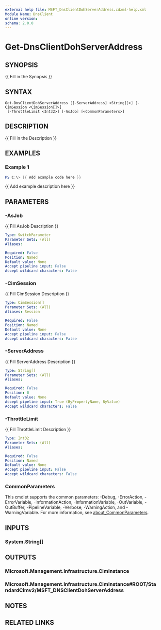 ```yaml
---
external help file: MSFT_DnsClientDohServerAddress.cdxml-help.xml
Module Name: DnsClient
online version:
schema: 2.0.0
---
```


# Get-DnsClientDohServerAddress

## SYNOPSIS
{{ Fill in the Synopsis }}

## SYNTAX

```
Get-DnsClientDohServerAddress [[-ServerAddress] <String[]>] [-CimSession <CimSession[]>]
 [-ThrottleLimit <Int32>] [-AsJob] [<CommonParameters>]
```

## DESCRIPTION
{{ Fill in the Description }}

## EXAMPLES

### Example 1
```powershell
PS C:\> {{ Add example code here }}
```

{{ Add example description here }}

## PARAMETERS

### -AsJob
{{ Fill AsJob Description }}

```yaml
Type: SwitchParameter
Parameter Sets: (All)
Aliases:

Required: False
Position: Named
Default value: None
Accept pipeline input: False
Accept wildcard characters: False
```

### -CimSession
{{ Fill CimSession Description }}

```yaml
Type: CimSession[]
Parameter Sets: (All)
Aliases: Session

Required: False
Position: Named
Default value: None
Accept pipeline input: False
Accept wildcard characters: False
```

### -ServerAddress
{{ Fill ServerAddress Description }}

```yaml
Type: String[]
Parameter Sets: (All)
Aliases:

Required: False
Position: 0
Default value: None
Accept pipeline input: True (ByPropertyName, ByValue)
Accept wildcard characters: False
```

### -ThrottleLimit
{{ Fill ThrottleLimit Description }}

```yaml
Type: Int32
Parameter Sets: (All)
Aliases:

Required: False
Position: Named
Default value: None
Accept pipeline input: False
Accept wildcard characters: False
```

### CommonParameters
This cmdlet supports the common parameters: -Debug, -ErrorAction, -ErrorVariable, -InformationAction, -InformationVariable, -OutVariable, -OutBuffer, -PipelineVariable, -Verbose, -WarningAction, and -WarningVariable. For more information, see [about_CommonParameters](http://go.microsoft.com/fwlink/?LinkID=113216).

## INPUTS

### System.String[]

## OUTPUTS

### Microsoft.Management.Infrastructure.CimInstance

### Microsoft.Management.Infrastructure.CimInstance#ROOT/StandardCimv2/MSFT_DNSClientDohServerAddress

## NOTES

## RELATED LINKS
